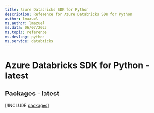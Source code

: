 ```yaml
---
title: Azure Databricks SDK for Python
description: Reference for Azure Databricks SDK for Python
author: lmazuel
ms.author: lmazuel
ms.data: 06/07/2023
ms.topic: reference
ms.devlang: python
ms.service: databricks
---
```

# Azure Databricks SDK for Python - latest
## Packages - latest
[!INCLUDE [packages](databricks-index.md)]